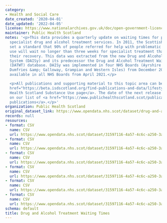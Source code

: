 ```yaml
---
category:
- Health and Social Care
date_created: '2020-04-01'
date_updated: '2022-04-05'
license: https://www.nationalarchives.gov.uk/doc/open-government-licence/version/3/
maintainer: Public Health Scotland
notes: '<p>This data provides a quarterly update on waiting times for people accessing
  specialist drug and alcohol treatment services. In 2011, the Scottish Government
  set a standard that 90% of people referred for help with problematic drug or alcohol
  use will wait no longer than three weeks for specialist treatment that supports
  their recovery. This data was extracted from the new Drug and Alcohol Information
  System (DAISy) and its predecessor the Drug and Alcohol Treatment Waiting Times
  (DATWT) database. DAISy was implemented in four NHS Boards (Ayrshire &amp; Arran,
  Dumfries &amp; Galloway, Grampian and Western Isles) from December 2020, and was
  available in all NHS Boards from April 2021.</p>

  <p>All publications and supporting material to this topic area can be found on <a
  href="https://beta.isdscotland.org/find-publications-and-data/lifestyle-and-behaviours/substance-use/">Public
  Health Scotland Substance Use page</a>. The date of the next release can be found
  on our list of <a href="https://www.publichealthscotland.scot/publications/forthcoming-publications/">forthcoming
  publications</a>.</p>'
organization: Public Health Scotland
original_dataset_link: https://www.opendata.nhs.scot/dataset/drug-and-alcohol-treatment-waiting-times
records: null
resources:
- format: CSV
  name: CSV
  url: https://www.opendata.nhs.scot/dataset/31597116-4a57-4c6c-a250-3ae8baa36864/resource/00c5bfc4-d7b4-4a08-b119-c38825406d2e/download/20220405-all-quarters-completed-hb.csv
- format: CSV
  name: CSV
  url: https://www.opendata.nhs.scot/dataset/31597116-4a57-4c6c-a250-3ae8baa36864/resource/c21dc4c0-71e6-4f5d-a5fb-00c4b2c8722b/download/20220405-all-quarters-completed-adp.csv
- format: CSV
  name: CSV
  url: https://www.opendata.nhs.scot/dataset/31597116-4a57-4c6c-a250-3ae8baa36864/resource/ca67ac5b-085c-412c-947d-2a1fa2ec646b/download/20220405-all-quarters-ongoing-hb.csv
- format: CSV
  name: CSV
  url: https://www.opendata.nhs.scot/dataset/31597116-4a57-4c6c-a250-3ae8baa36864/resource/691d7aea-86ea-40ea-8d8e-5afe6bbed25c/download/20220405-all-quarters-ongoing-adp.csv
- format: CSV
  name: CSV
  url: https://www.opendata.nhs.scot/dataset/31597116-4a57-4c6c-a250-3ae8baa36864/resource/b81adba8-cc76-4445-b9b6-0fcdd503f6ef/download/20220405-all-quarters-completed-prisons.csv
- format: CSV
  name: CSV
  url: https://www.opendata.nhs.scot/dataset/31597116-4a57-4c6c-a250-3ae8baa36864/resource/a5595172-90d7-4c3b-934f-b5dd0effd38d/download/20220405-all-quarters-ongoing-prisons.csv
schema: default
title: Drug and Alcohol Treatment Waiting Times
---
```

